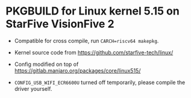 # PKGBUILD for Linux kernel 5.15 on StarFive VisionFive 2

- Compatible for cross compile, run `CARCH=riscv64 makepkg`.

- Kernel source code from <https://github.com/starfive-tech/linux/>

- Config modified on top of <https://gitlab.manjaro.org/packages/core/linux515/>

- `CONFIG_USB_WIFI_ECR6600U` turned off temporarily, please compile the driver yourself.
